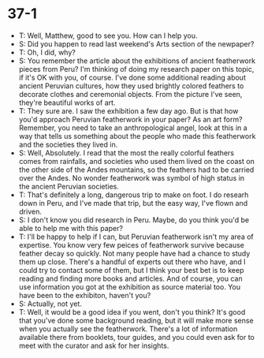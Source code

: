 # 37-1
+ T: Well, Matthew, good to see you. How can I help you.
+ S: Did you happen to read last weekend's Arts section of the newpaper?
+ T: Oh, I did, why?
+ S: You remember the article about the exhibitions of ancient featherwork pieces from Peru? I'm thinking of doing my research paper on this topic, if it's OK with you, of course. I've done some additional reading about ancient Peruvian cultures, how they used brightly colored feathers to decorate clothes and ceremonial objects. From the picture I've seen, they're beautiful works of art.
+ T: They sure are. I saw the exhibition a few day ago. But is that how you'd approach Peruvian featherwork in your paper? As an art form? Remember, you need to take an anthropological angel, look at this in a way that tells us something about the people who made this featherwork and the societies they lived in.
+ S: Well, Absolutely. I read that the most the really colorful feathers comes from rainfalls, and societies who used them lived on the coast on the other side of the Andes mountains, so the feathers had to be carried over the Andes. No wonder featherwork was symbol of high status in the ancient Peruvian societies.
+ T: That's definitely a long, dangerous trip to make on foot. I do researh down in Peru, and I've made that trip, but the easy way, I've flown and driven.
+ S: I don't know you did research in Peru. Maybe, do you think you'd be able to help me with this paper?
+ T: I'll be happy to help if I can, but Peruvian featherwork isn't my area of expertise. You know very few peices of featherwork survive because feather decay so quickly. Not many people have had a chance to study them up close. There's a handful of experts out there who have, and I could try to contact some of them, but I think your best bet is to keep reading and finding more books and articles. And of course, you can use information you got at the exhibition as source material too. You have been to the exhibiton, haven't you?
+ S: Actually, not yet.
+ T: Well, it would be a good idea if you went, don't you think? It's good that you've done some background reading, but it will make more sense when you actually see the featherwork. There's a lot of information available there from booklets, tour guides, and you could even ask for to meet with the curator and ask for her insights.